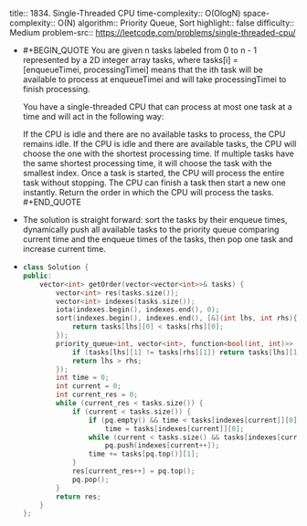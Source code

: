 title:: 1834. Single-Threaded CPU
time-complexity:: O(OlogN)
space-complexity:: O(N)
algorithm:: Priority Queue, Sort
highlight:: false
difficulty:: Medium
problem-src:: https://leetcode.com/problems/single-threaded-cpu/

- #+BEGIN_QUOTE
  You are given n​​​​​​ tasks labeled from 0 to n - 1 represented by a 2D integer array tasks, where tasks[i] = [enqueueTimei, processingTimei] means that the i​​​​​​th​​​​ task will be available to process at enqueueTimei and will take processingTimei to finish processing.
  
  You have a single-threaded CPU that can process at most one task at a time and will act in the following way:
  
  If the CPU is idle and there are no available tasks to process, the CPU remains idle.
  If the CPU is idle and there are available tasks, the CPU will choose the one with the shortest processing time. If multiple tasks have the same shortest processing time, it will choose the task with the smallest index.
  Once a task is started, the CPU will process the entire task without stopping.
  The CPU can finish a task then start a new one instantly.
  Return the order in which the CPU will process the tasks.
  #+END_QUOTE
- The solution is straight forward: sort the tasks by their enqueue times, dynamically push all available tasks to the priority queue comparing current time and the enqueue times of the tasks, then pop one task and increase current time.
- ```cpp
  class Solution {
  public:
      vector<int> getOrder(vector<vector<int>>& tasks) {
          vector<int> res(tasks.size());
          vector<int> indexes(tasks.size());
          iota(indexes.begin(), indexes.end(), 0);
          sort(indexes.begin(), indexes.end(), [&](int lhs, int rhs){
              return tasks[lhs][0] < tasks[rhs][0];
          });
          priority_queue<int, vector<int>, function<bool(int, int)>> pq([&](int lhs, int rhs){
              if (tasks[lhs][1] != tasks[rhs][1]) return tasks[lhs][1] > tasks[rhs][1];
              return lhs > rhs;
          });
          int time = 0;
          int current = 0;
          int current_res = 0;
          while (current_res < tasks.size()) {
              if (current < tasks.size()) {
                  if (pq.empty() && time < tasks[indexes[current]][0])
                      time = tasks[indexes[current]][0];
                  while (current < tasks.size() && tasks[indexes[current]][0] <= time)
                      pq.push(indexes[current++]);
                  time += tasks[pq.top()][1];
              }
              res[current_res++] = pq.top();
              pq.pop();
          }
          return res;
      }
  };
  ```